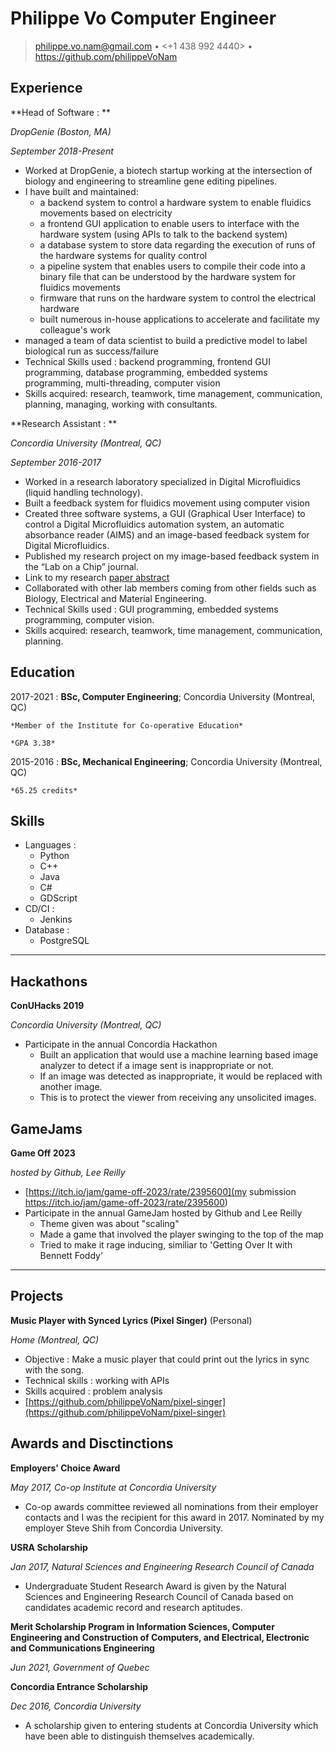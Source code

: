 Philippe Vo
Computer Engineer
============

> <philippe.vo.nam@gmail.com> • <+1 438 992 4440> • <https://github.com/philippeVoNam>

Experience
----------

**Head of Software : **

*DropGenie (Boston, MA)*

*September 2018-Present*

* Worked at DropGenie, a biotech startup working at the intersection of biology and engineering to streamline gene editing pipelines.
* I have built and maintained:
    * a backend system to control a hardware system to enable fluidics movements based on electricity
    * a frontend GUI application to enable users to interface with the hardware system (using APIs to talk to the backend system)
    * a database system to store data regarding the execution of runs of the hardware systems for quality control
    * a pipeline system that enables users to compile their code into a binary file that can be understood by the hardware system for fluidics movements
    * firmware that runs on the hardware system to control the electrical hardware
    * built numerous in-house applications to accelerate and facilitate my colleague's work
* managed a team of data scientist to build a predictive model to label biological run as success/failure
* Technical Skills used : backend programming, frontend GUI programming, database programming, embedded systems programming, multi-threading, computer vision
* Skills acquired: research, teamwork, time management, communication, planning, managing, working with consultants.

**Research Assistant : **

*Concordia University (Montreal, QC)*

*September 2016-2017*

* Worked in a research laboratory specialized in Digital Microfluidics (liquid handling technology).
* Built a feedback system for fluidics movement using computer vision
* Created three software systems, a GUI (Graphical User Interface) to control a Digital Microfluidics automation system, an automatic absorbance reader (AIMS) and an image-based feedback system for Digital Microfluidics.
* Published my research project on my image-based feedback system in the “Lab on a Chip” journal.
* Link to my research [paper abstract](http://pubs.rsc.org/en/content/articlelanding/2017/lc/c7lc00826k#!divAbstract)
* Collaborated with other lab members coming from other fields such as Biology, Electrical and Material Engineering.
* Technical Skills used : GUI programming, embedded systems programming, computer vision.
* Skills acquired: research, teamwork, time management, communication, planning.

Education
---------

2017-2021
:   **BSc, Computer Engineering**; Concordia University (Montreal, QC)

    *Member of the Institute for Co-operative Education*

    *GPA 3.38*

2015-2016
:   **BSc, Mechanical Engineering**; Concordia University (Montreal, QC)

    *65.25 credits*

Skills
---------
* Languages :
    * Python
    * C++
    * Java
    * C#
    * GDScript
* CD/CI :
    * Jenkins
* Database :
    * PostgreSQL

---

Hackathons
----------

**ConUHacks 2019**

*Concordia University (Montreal, QC)*

* Participate in the annual Concordia Hackathon
    * Built an application that would use a machine learning based image analyzer to detect if a image sent is inappropriate or not.
    * If an image was detected as inappropriate, it would be replaced with another image.
    * This is to protect the viewer from receiving any unsolicited images.

GameJams
--------

**Game Off 2023**

*hosted by Github, Lee Reilly*

* [https://itch.io/jam/game-off-2023/rate/2395600](my submission https://itch.io/jam/game-off-2023/rate/2395600)
* Participate in the annual GameJam hosted by Github and Lee Reilly
    * Theme given was about "scaling"
    * Made a game that involved the player swinging to the top of the map
    * Tried to make it rage inducing, similiar to 'Getting Over It with Bennett Foddy'

---

Projects
--------

**Music Player with Synced Lyrics (Pixel Singer)** (Personal)

*Home (Montreal, QC)*

* Objective : Make a music player that could print out the lyrics in sync with the song.
* Technical skills : working with APIs
* Skills acquired : problem analysis
* [https://github.com/philippeVoNam/pixel-singer](https://github.com/philippeVoNam/pixel-singer)

Awards and Disctinctions
------------------------
**Employers' Choice Award**

*May 2017, Co-op Institute at Concordia University*

* Co-op awards committee reviewed all nominations from their employer contacts and I was the recipient for this award in 2017. Nominated by my employer Steve Shih from Concordia University.

**USRA Scholarship**

*Jan 2017, Natural Sciences and Engineering Research Council of Canada*

* Undergraduate Student Research Award is given by the Natural Sciences and Engineering Research Council of Canada based on candidates academic record and research aptitudes. 

**Merit Scholarship Program in Information Sciences, Computer Engineering and Construction of Computers, and Electrical, Electronic and Communications Engineering**

*Jun 2021, Government of Quebec*

**Concordia Entrance Scholarship**

*Dec 2016, Concordia University*

* A scholarship given to entering students at Concordia University which have been able to distinguish themselves academically. 
